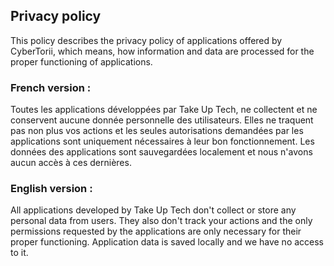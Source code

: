 ## Privacy policy
This policy describes the privacy policy of applications offered by CyberTorii, which means, how information and data are processed for the proper functioning of applications.
### French version :
Toutes les applications développées par Take Up Tech, ne collectent et ne conservent aucune donnée personnelle des utilisateurs. Elles ne traquent pas non plus vos actions et les seules autorisations demandées par les applications sont uniquement nécessaires à leur bon fonctionnement. Les données des applications sont sauvegardées localement et nous n'avons aucun accès à ces dernières. 
### English version :
All applications developed by Take Up Tech don't collect or store any personal data from users. They also don't track your actions and the only permissions requested by the applications are only necessary for their proper functioning. Application data is saved locally and we have no access to it.
